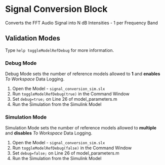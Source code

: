 # Signal Conversion Block
Converts the FFT Audio Signal into N dB Intensities - 1 per Frequency Band

## Validation Modes
Type `help toggleModelRefDebug` for more information.

### Debug Mode
Debug Mode sets the number of reference models allowed to **1** and **enables** *To Workspace* Data Logging.
1. Open the Model - `signal_conversion_sim.slx`    
2. Run `toggleModelRefDebug(true)` in the Command Window   
3. Set `debug=true;` on Line 26 of model_parameters.m  
4. Run the Simulation from the Simulink Model  

### Simulation Mode
Simulation Mode sets the number of reference models allowed to **multiple** and **disables** *To Workspace* Data Logging.
1. Open the Model - `signal_conversion_sim.slx`    
2. Run `toggleModelRefDebug(false)` in the Command Window   
3. Set `debug=false;` on Line 26 of model_parameters.m  
4. Run the Simulation from the Simulink Model  